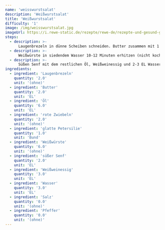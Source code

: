 ```yaml
---
name: 'weisswurstsalat'
description: 'Weißwurstsalat'
title: 'Weißwurstsalat'
difficulty: '1'
image: /img/weisswurstsalat.jpg
imageUrl: https://i.rewe-static.de/rezepte/rewe-de/rezepte-und-gesund-geniessen/HZ_REWE_2017/HZ_KW38_oktoberfest/weisswurstsalat/weisswurstsalat_rdk-rds_rv_hd.jpg?resize=1480:589&crop=1280:460;center,center
steps:
  - description: >-
      Laugenbrezeln in dünne Scheiben schneiden. Butter zusammen mit 1 EL Öl in der Pfanne erhitzen, Brezelscheiben darin goldbraun braten und anschließend auf Küchenpapier abtropfen lassen. Zwiebeln schälen, halbieren und in dünne Scheiben schneiden. Petersilie waschen, trocken schütteln und die Blätter abzupfen.
  - description: >-
      Weißwürste in siedendem Wasser 10-12 Minuten erhitzen (nicht kochen, sonst  platzen die Würste), noch warm pellen und in Scheiben schneiden.
  - description: >-
      Süßen Senf mit dem restlichen Öl, Weißweinessig und 2-3 EL Wasser verquirlen,  mit Salz und Pfeffer würzen. Die vorbereiteten Zutaten mit der Vinaigrette mischen.
ingredients:
  - ingredient: 'Laugenbrezeln'
    quantity: '2.0'
    unit: '(ohne)'
  - ingredient: 'Butter'
    quantity: '2.0'
    unit: 'EL'
  - ingredient: 'Öl'
    quantity: '6.0'
    unit: 'EL'
  - ingredient: 'rote Zwiebeln'
    quantity: '2.0'
    unit: '(ohne)'
  - ingredient: 'glatte Petersilie'
    quantity: '1.0'
    unit: 'Bund'
  - ingredient: 'Weißwürste'
    quantity: '6.0'
    unit: '(ohne)'
  - ingredient: 'süßer Senf'
    quantity: '2.0'
    unit: 'EL'
  - ingredient: 'Weißweinessig'
    quantity: '3.0'
    unit: 'EL'
  - ingredient: 'Wasser'
    quantity: '3.0'
    unit: 'EL'
  - ingredient: 'Salz'
    quantity: '0.0'
    unit: '(ohne)'
  - ingredient: 'Pfeffer'
    quantity: '0.0'
    unit: '(ohne)'
---
```

